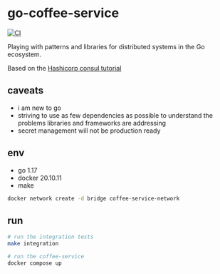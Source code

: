 # go-coffee-service

[![CI](https://github.com/valantonini/go-coffee-service/actions/workflows/makefile.yml/badge.svg)](https://github.com/valantonini/go-coffee-service/actions/workflows/makefile.yml)

Playing with patterns and libraries for distributed systems in the Go ecosystem.

Based on the [Hashicorp consul tutorial](https://learn.hashicorp.com/tutorials/consul/kubernetes-extract-microservice?in=consul/microservices)

## caveats

- i am new to go
- striving to use as few dependencies as possible to understand the problems libraries and frameworks are addressing 
- secret management will not be production ready


## env

- go 1.17
- docker 20.10.11
- make

```bash
docker network create -d bridge coffee-service-network
```

## run

```bash
# run the integration tests
make integration

# run the coffee-service
docker compose up
```
